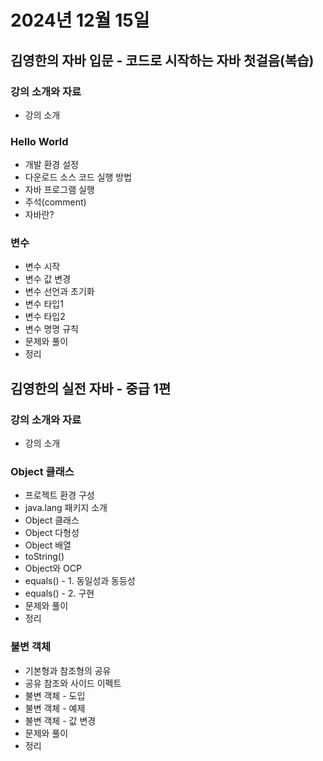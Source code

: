 # 2024년 12월 15일

## 김영한의 자바 입문 - 코드로 시작하는 자바 첫걸음(복습)

### 강의 소개와 자료

- 강의 소개

### Hello World

- 개발 환경 설정
- 다운로드 소스 코드 실행 방법
- 자바 프로그램 실행
- 주석(comment)
- 자바란?

### 변수

- 변수 시작
- 변수 값 변경
- 변수 선언과 초기화
- 변수 타입1
- 변수 타입2
- 변수 명명 규칙
- 문제와 풀이
- 정리

## 김영한의 실전 자바 - 중급 1편

### 강의 소개와 자료

- 강의 소개

### Object 클래스

- 프로젝트 환경 구성
- java.lang 패키지 소개
- Object 클래스
- Object 다형성
- Object 배열
- toString()
- Object와 OCP
- equals() - 1. 동일성과 동등성
- equals() - 2. 구현
- 문제와 풀이
- 정리

### 불변 객체

- 기본형과 참조형의 공유
- 공유 참조와 사이드 이펙트
- 불변 객체 - 도입
- 불변 객체 - 예제
- 불변 객체 - 값 변경
- 문제와 풀이
- 정리
